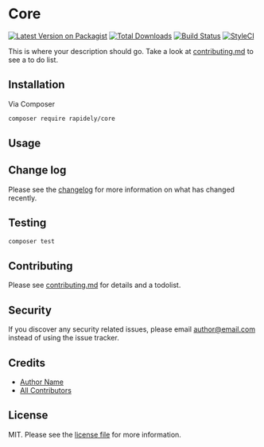 # Core

[![Latest Version on Packagist][ico-version]][link-packagist]
[![Total Downloads][ico-downloads]][link-downloads]
[![Build Status][ico-travis]][link-travis]
[![StyleCI][ico-styleci]][link-styleci]

This is where your description should go. Take a look at [contributing.md](contributing.md) to see a to do list.

## Installation

Via Composer

```bash
composer require rapidely/core
```

## Usage

## Change log

Please see the [changelog](changelog.md) for more information on what has changed recently.

## Testing

```bash
composer test
```

## Contributing

Please see [contributing.md](contributing.md) for details and a todolist.

## Security

If you discover any security related issues, please email author@email.com instead of using the issue tracker.

## Credits

- [Author Name][link-author]
- [All Contributors][link-contributors]

## License

MIT. Please see the [license file](license.md) for more information.

[ico-version]: https://img.shields.io/packagist/v/rapidely/core.svg?style=flat-square
[ico-downloads]: https://img.shields.io/packagist/dt/rapidely/core.svg?style=flat-square
[ico-travis]: https://img.shields.io/travis/rapidely/core/master.svg?style=flat-square
[ico-styleci]: https://styleci.io/repos/12345678/shield

[link-packagist]: https://packagist.org/packages/rapidely/core
[link-downloads]: https://packagist.org/packages/rapidely/core
[link-travis]: https://travis-ci.org/rapidely/core
[link-styleci]: https://styleci.io/repos/12345678
[link-author]: https://github.com/rapidely
[link-contributors]: ../../contributors
